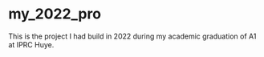 # my_2022_pro
This is the project I had build in 2022 during my academic graduation of A1 at IPRC Huye.
